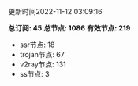 更新时间2022-11-12 03:09:16

**总订阅: 45**
**总节点: 1086**
**有效节点: 219**
- ssr节点: 18
- trojan节点: 67
- v2ray节点: 131
- ss节点: 3
